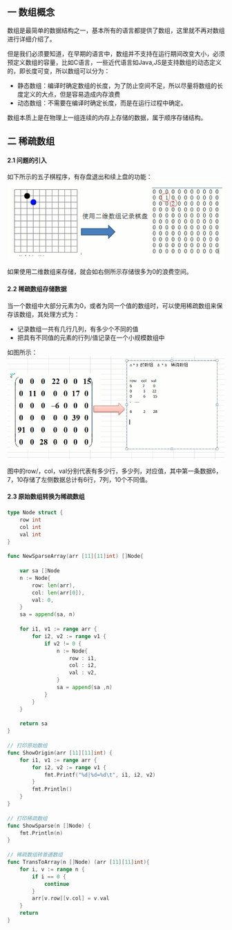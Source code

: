 ## 一 数组概念

数组是最简单的数据结构之一，基本所有的语言都提供了数组，这里就不再对数组进行详细介绍了。    

但是我们必须要知道，在早期的语言中，数组并不支持在运行期间改变大小，必须预定义数组的容量，比如C语言，一些近代语言如Java,JS是支持数组的动态定义的，即长度可变，所以数组可以分为：
- 静态数组：编译时确定数组的长度，为了防止空间不足，所以尽量将数组的长度定义的大点，但是容易造成内存浪费
- 动态数组：不需要在编译时确定长度，而是在运行过程中确定。

数组本质上是在物理上一组连续的内存上存储的数据，属于顺序存储结构。

## 二 稀疏数组

#### 2.1 问题的引入

如下所示的五子棋程序，有存盘退出和续上盘的功能：  
![](../images/structure/sparsearry-1.png)

如果使用二维数组来存储，就会如右侧所示存储很多为0的浪费空间。  

#### 2.2 稀疏数组存储数据

当一个数组中大部分元素为0，或者为同一个值的数组时，可以使用稀疏数组来保存该数组，其处理方式为：
- 记录数组一共有几行几列，有多少个不同的值
- 把具有不同值的元素的行列/值记录在一个小规模数组中

如图所示：  
![](../images/structure/sparsearry-2.png)

图中的row/，col，val分别代表有多少行，多少列，对应值，其中第一条数据6，7，10存储了左侧数据总计有6行，7列，10个不同值。  

#### 2.3 原始数组转换为稀疏数组

```go
type Node struct {
	row int
	col int
	val int
}

func NewSparseArray(arr [11][11]int) []Node{

	var sa []Node
	n := Node{
		row: len(arr),
		col: len(arr[0]),
		val: 0,
	}
	sa = append(sa, n)

	for i1, v1 := range arr {
        for i2, v2 := range v1 {
            if v2 != 0 {
                n := Node{
                    row : i1,
                    col : i2,
                    val : v2,
                }
                sa = append(sa ,n)
            }
        }
	}

	return sa
}

// 打印原始数组
func ShowOrigin(arr [11][11]int) {
	for i1, v1 := range arr {
        for i2, v2 := range v1 {
            fmt.Printf("%d|%d=%d\t", i1, i2, v2)
        }
        fmt.Println()
    }
}

// 打印稀疏数组
func ShowSparse(n []Node) {
	fmt.Println(n)
}

// 稀疏数组转普通数组
func TransToArray(n []Node) (arr [11][11]int){
    for i, v := range n {
        if i == 0 {
            continue
        }
        arr[v.row][v.col] = v.val
	}
	return
}
```
